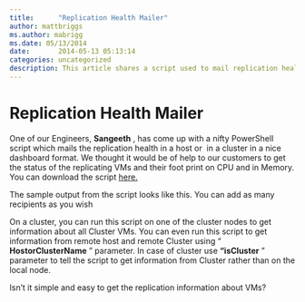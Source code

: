 ```yaml
---
title:      "Replication Health Mailer"
author: mattbriggs
ms.author: mabrigg
ms.date: 05/13/2014
date:       2014-05-13 05:13:14
categories: uncategorized
description: This article shares a script used to mail replication health in a cluster in a dashboard format.
---
```

# Replication Health Mailer

One of our Engineers, **Sangeeth** , has come up with a nifty PowerShell script which mails the replication health in a host or  in a cluster in a nice dashboard format. We thought it would be of help to our customers to get the status of the replicating VMs and their foot print on CPU and in Memory. You can download the script [here.](https://gallery.technet.microsoft.com/Replication-Health-Mailer-4066632c#content)

The sample output from the script looks like this. You can add as many recipients as you wish 

<!--[![Capture](https://msdnshared.blob.core.windows.net/media/TNBlogsFS/prod.evol.blogs.technet.com/CommunityServer.Blogs.Components.WeblogFiles/00/00/00/50/45/metablogapi/Capture_thumb_3A145EB7.png)](https://msdnshared.blob.core.windows.net/media/TNBlogsFS/prod.evol.blogs.technet.com/CommunityServer.Blogs.Components.WeblogFiles/00/00/00/50/45/metablogapi/Capture_7D5CD626.png)-->

On a cluster, you can run this script on one of the cluster nodes to get information about all Cluster VMs. You can even run this script to get information from remote host and remote Cluster using “ **HostorClusterName** ” parameter. In case of cluster use **“isCluster** ” parameter to tell the script to get information from Cluster rather than on the local node.

Isn’t it simple and easy to get the replication information about VMs?
